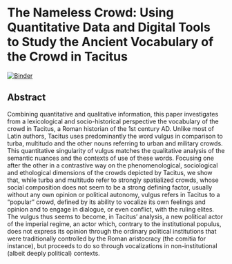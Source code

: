 # The Nameless Crowd: Using Quantitative Data and Digital Tools to Study the Ancient Vocabulary of the Crowd in Tacitus

[![Binder](https://mybinder.org/badge_logo.svg)](https://mybinder.org/v2/gh/jdh-observer/jdh001-JJszM3GwAYDs/main?filepath=The-Nameless-Crowd_anon_V3.ipynb)

## Abstract

Combining quantitative and qualitative information, this paper investigates from a lexicological and socio-historical perspective the vocabulary of the crowd in Tacitus, a Roman historian of the 1st century AD. Unlike most of Latin authors, Tacitus uses predominantly the word vulgus in comparison to turba, multitudo and the other nouns referring to urban and military crowds. This quantitative singularity of vulgus matches the qualitative analysis of the semantic nuances and the contexts of use of these words. Focusing one after the other in a contrastive way on the phenomenological, sociological and ethological dimensions of the crowds depicted by Tacitus, we show that, while turba and multitudo refer to strongly spatialized crowds, whose social composition does not seem to be a strong defining factor, usually without any own opinion or political autonomy, vulgus refers in Tacitus to a “popular” crowd, defined by its ability to vocalize its own feelings and opinion and to engage in dialogue, or even conflict, with the ruling elites. The vulgus thus seems to become, in Tacitus’ analysis, a new political actor of the imperial regime, an actor which, contrary to the institutional populus, does not express its opinion through the ordinary political institutions that were traditionally controlled by the Roman aristocracy (the comitia for instance), but proceeds to do so through vocalizations in non-institutional (albeit deeply political) contexts.

